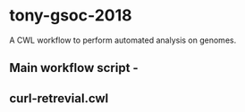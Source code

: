 # tony-gsoc-2018

A CWL workflow to perform automated analysis on genomes.

## Main workflow script - 
## curl-retrevial.cwl
